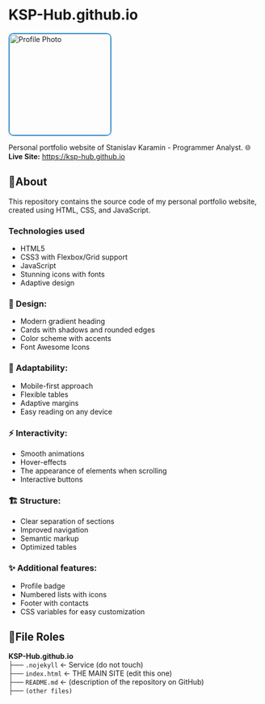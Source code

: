 # KSP-Hub.github.io

<div align="left">
  <a href="https://raw.githubusercontent.com/KSP-Hub/assets/main/karamin-stanislav-image.webp" target="_blank">
    <img src="https://raw.githubusercontent.com/KSP-Hub/assets/main/karamin-stanislav-image.webp" 
         width="200" 
         height="200" 
         alt="Profile Photo"
         onerror="this.src='https://via.placeholder.com/200x200/3498db/ffffff?text=Photo+Not+Found'"
         style="border-radius: 10px; border: 2px solid #3498db;">
  </a>
</div>

Personal portfolio website of Stanislav Karamin - Programmer Analyst.
🌐 **Live Site:** https://ksp-hub.github.io

## 📌About
This repository contains the source code of my personal portfolio website, created using HTML, CSS, and JavaScript.

### Technologies used
* HTML5
* CSS3 with Flexbox/Grid support
* JavaScript
* Stunning icons with fonts
* Adaptive design

### 🎨 Design:
* Modern gradient heading
* Cards with shadows and rounded edges
* Color scheme with accents
* Font Awesome Icons

### 📱 Adaptability:
* Mobile-first approach
* Flexible tables
* Adaptive margins
* Easy reading on any device

### ⚡ Interactivity:
* Smooth animations
* Hover-effects
* The appearance of elements when scrolling
* Interactive buttons

### 🏗️ Structure:
* Clear separation of sections
* Improved navigation
* Semantic markup
* Optimized tables

### ✨ Additional features:
* Profile badge
* Numbered lists with icons
* Footer with contacts
* CSS variables for easy customization

## 📌File Roles
**KSP-Hub.github.io**<br>├── `.nojekyll` ← Service (do not touch)<br>├── `index.html` ← THE MAIN SITE (edit this one)<br>├── `README.md` ← (description of the repository on GitHub)<br>├── `(other files)`
